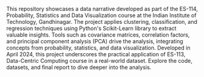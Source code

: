 This repository showcases a data narrative developed as part of the ES-114, Probability, Statistics and Data Visualization course at the Indian Institute of Technology, Gandhinagar. The project applies clustering, classification, and regression techniques using Python's Scikit-Learn library to extract valuable insights. Tools such as covariance matrices, correlation factors, and principal component analysis (PCA) drive the analysis, integrating concepts from probability, statistics, and data visualization. Developed in April 2024, this project underscores the practical application of ES-113, Data-Centric Computing course in a real-world dataset. Explore the code, datasets, and final report to dive deeper into the analysis. 
